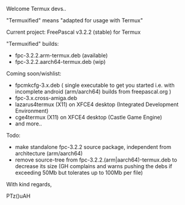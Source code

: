 Welcome Termux devs..

"Termuxified" means "adapted for usage with Termux"

Current project: FreePascal v3.2.2 (stable) for Termux

"Termuxified" builds:
- fpc-3.2.2.arm-termux.deb (available)
- fpc-3.2.2.aarch64-termux.deb (wip)

Coming soon/wishlist:
- fpcmkcfg-3.x.deb ( single executable to get you started i.e. with incomplete android (arm/aarch64) builds from freepascal.org )
- fpc-3.x.cross-amiga.deb
- lazarus4termux (X11) on XFCE4 desktop (Integrated Development Environment)
- cge4termux (X11) on XFCE4 desktop (Castle Game Engine)
- and more..

Todo:
- make standalone fpc-3.2.2 source package, independent from architecture (arm/aarch64)
- remove source-tree from fpc-3.2.2.(arm|aarch64)-termux.deb to decrease its size (GH complains and warns pushing the debs if exceeding 50Mb but tolerates up to 100Mb per file)

With kind regards,

PTz()uAH
